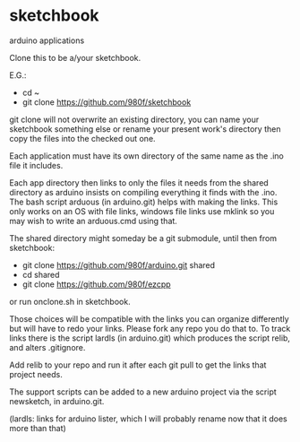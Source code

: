 # sketchbook
arduino applications

Clone this to be a/your sketchbook.

E.G.: 
* cd ~
* git clone https://github.com/980f/sketchbook 

git clone will not overwrite an existing directory, you can name your sketchbook something else or rename your present work's directory then copy the files into the checked out one.


Each application must have its own directory of the same name as the .ino file it includes.

Each app directory then links to only the files it needs from the shared directory as arduino insists on compiling everything it finds with the .ino. The bash script arduous (in arduino.git) helps with making the links. This only works on an OS with file links, windows file links use mklink so you may wish to write an arduous.cmd using that.

The shared directory might someday be a git submodule, until then from sketchbook:
* git clone https://github.com/980f/arduino.git shared
* cd shared
* git clone https://github.com/980f/ezcpp

or run onclone.sh in sketchbook.

Those choices will be compatible with the links  you can organize differently but will have to redo your links. Please fork any repo you do that to.
To track links there is the script lardls (in arduino.git) which produces the script relib, and alters .gitignore. 

Add relib to your repo and run it after each git pull to get the links that project needs.

The support scripts can be added to a new arduino project via the script newsketch, in arduino.git.

(lardls: links for arduino lister, which I will probably rename now that it does more than that)
